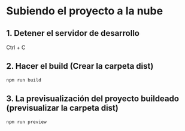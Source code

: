 # Subiendo el proyecto a la nube

## 1. Detener el servidor de desarrollo

Ctrl + C

## 2. Hacer el build (Crear la carpeta dist)

```sh
npm run build
```

## 3. La previsualización del proyecto buildeado (previsualizar la carpeta dist)

```sh
npm run preview
```